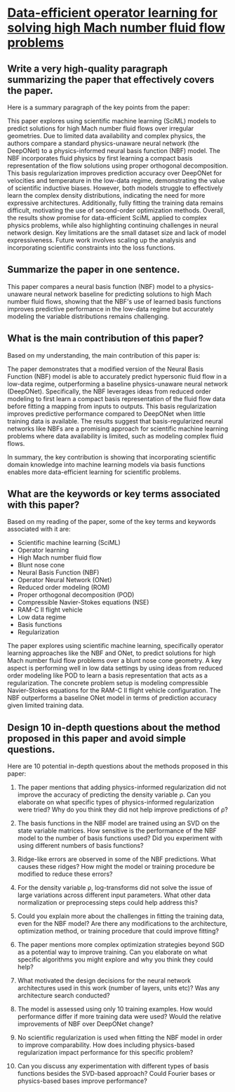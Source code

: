 # [Data-efficient operator learning for solving high Mach number fluid flow   problems](https://arxiv.org/abs/2311.16860)

## Write a very high-quality paragraph summarizing the paper that effectively covers the paper.

 Here is a summary paragraph of the key points from the paper:

This paper explores using scientific machine learning (SciML) models to predict solutions for high Mach number fluid flows over irregular geometries. Due to limited data availability and complex physics, the authors compare a standard physics-unaware neural network (the DeepONet) to a physics-informed neural basis function (NBF) model. The NBF incorporates fluid physics by first learning a compact basis representation of the flow solutions using proper orthogonal decomposition. This basis regularization improves prediction accuracy over DeepONet for velocities and temperature in the low-data regime, demonstrating the value of scientific inductive biases. However, both models struggle to effectively learn the complex density distributions, indicating the need for more expressive architectures. Additionally, fully fitting the training data remains difficult, motivating the use of second-order optimization methods. Overall, the results show promise for data-efficient SciML applied to complex physics problems, while also highlighting continuing challenges in neural network design. Key limitations are the small dataset size and lack of model expressiveness. Future work involves scaling up the analysis and incorporating scientific constraints into the loss functions.


## Summarize the paper in one sentence.

 This paper compares a neural basis function (NBF) model to a physics-unaware neural network baseline for predicting solutions to high Mach number fluid flows, showing that the NBF's use of learned basis functions improves predictive performance in the low-data regime but accurately modeling the variable distributions remains challenging.


## What is the main contribution of this paper?

 Based on my understanding, the main contribution of this paper is:

The paper demonstrates that a modified version of the Neural Basis Function (NBF) model is able to accurately predict hypersonic fluid flow in a low-data regime, outperforming a baseline physics-unaware neural network (DeepONet). Specifically, the NBF leverages ideas from reduced order modeling to first learn a compact basis representation of the fluid flow data before fitting a mapping from inputs to outputs. This basis regularization improves predictive performance compared to DeepONet when little training data is available. The results suggest that basis-regularized neural networks like NBFs are a promising approach for scientific machine learning problems where data availability is limited, such as modeling complex fluid flows.

In summary, the key contribution is showing that incorporating scientific domain knowledge into machine learning models via basis functions enables more data-efficient learning for scientific problems.


## What are the keywords or key terms associated with this paper?

 Based on my reading of the paper, some of the key terms and keywords associated with it are:

- Scientific machine learning (SciML)
- Operator learning
- High Mach number fluid flow 
- Blunt nose cone
- Neural Basis Function (NBF)
- Operator Neural Network (ONet)
- Reduced order modeling (ROM) 
- Proper orthogonal decomposition (POD)
- Compressible Navier-Stokes equations (NSE)
- RAM-C II flight vehicle
- Low data regime
- Basis functions
- Regularization

The paper explores using scientific machine learning, specifically operator learning approaches like the NBF and ONet, to predict solutions for high Mach number fluid flow problems over a blunt nose cone geometry. A key aspect is performing well in low data settings by using ideas from reduced order modeling like POD to learn a basis representation that acts as a regularization. The concrete problem setup is modeling compressible Navier-Stokes equations for the RAM-C II flight vehicle configuration. The NBF outperforms a baseline ONet model in terms of prediction accuracy given limited training data.


## Design 10 in-depth questions about the method proposed in this paper and avoid simple questions.

 Here are 10 potential in-depth questions about the methods proposed in this paper:

1. The paper mentions that adding physics-informed regularization did not improve the accuracy of predicting the density variable ρ. Can you elaborate on what specific types of physics-informed regularization were tried? Why do you think they did not help improve predictions of ρ?

2. The basis functions in the NBF model are trained using an SVD on the state variable matrices. How sensitive is the performance of the NBF model to the number of basis functions used? Did you experiment with using different numbers of basis functions?

3. Ridge-like errors are observed in some of the NBF predictions. What causes these ridges? How might the model or training procedure be modified to reduce these errors? 

4. For the density variable ρ, log-transforms did not solve the issue of large variations across different input parameters. What other data normalization or preprocessing steps could help address this?

5. Could you explain more about the challenges in fitting the training data, even for the NBF model? Are there any modifications to the architecture, optimization method, or training procedure that could improve fitting?

6. The paper mentions more complex optimization strategies beyond SGD as a potential way to improve training. Can you elaborate on what specific algorithms you might explore and why you think they could help?

7. What motivated the design decisions for the neural network architectures used in this work (number of layers, units etc)? Was any architecture search conducted?

8. The model is assessed using only 10 training examples. How would performance differ if more training data were used? Would the relative improvements of NBF over DeepONet change?

9. No scientific regularization is used when fitting the NBF model in order to improve comparability. How does including physics-based regularization impact performance for this specific problem?

10. Can you discuss any experimentation with different types of basis functions besides the SVD-based approach? Could Fourier bases or physics-based bases improve performance?
